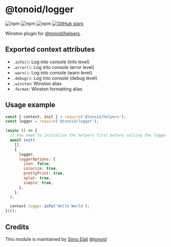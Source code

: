 # @tonoid/logger

![npm](https://img.shields.io/npm/dt/@tonoid/logger.svg) ![npm](https://img.shields.io/npm/v/@tonoid/logger.svg) ![npm](https://img.shields.io/npm/l/@tonoid/logger.svg)
[![GitHub stars](https://img.shields.io/github/stars/melalj/tonoid-logger.svg?style=social&label=Star&maxAge=2592003)](https://github.com/melalj/tonoid-logger)

Winston plugin for [@tonoid/helpers](https://github.com/melalj/tonoid-helpers).

## Exported context attributes

- `.info()`: Log into console (info level)
- `.error()`: Log into console (error level)
- `.warn()`: Log into console (warn level)
- `.debug()`: Log into console (debug level)
- `.winston`: Winston alias
- `.format`: Winston formatting alias

## Usage example

```js
const { context, init } = require('@tonoid/helpers');
const logger = require('@tonoid/logger');

(async () => {
  // You need to initialize the helpers first before calling the logger from the context
  await init(
    [],
    {
      logger,
      loggerOptions: {
        json: false,
        colorize: true,
        prettyPrint: true,
        splat: true,
        simple: true,
      },
    },
  );

  context.logger.info('Hello World');
})();

```

## Credits

This module is maintained by [Simo Elalj](https://twitter.com/simoelalj) @[tonoid](https://www.tonoid.com)
